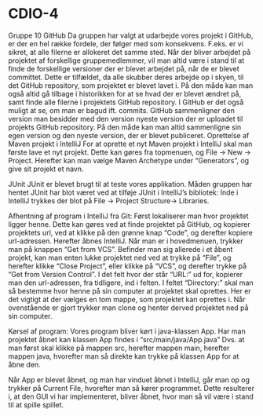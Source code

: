 # CDIO-4
Gruppe 10
GitHub
Da gruppen har valgt at udarbejde vores projekt i GitHub, er der en hel række fordele, der følger med som konsekvens. F.eks. er vi sikret, at alle filerne er allokeret det samme sted. Når der bliver arbejdet på projektet af forskellige gruppemedlemmer, vil man altid være i stand til at finde de forskellige versioner der er blevet arbejdet på, når de er blevet committet. Dette er tilfældet, da alle skubber deres arbejde op i skyen, til det GitHub repository, som projektet er blevet lavet i. På den måde kan man også altid gå tilbage i historikken for at se hvad der er blevet ændret på, samt finde alle filerne i projektets GitHub repository.
I GitHub er det også muligt at se, om man er bagud ift. commits. GitHub sammenligner den version man besidder med den version nyeste version der er uploadet til projekts GitHub repository. På den måde kan man altid sammenligne sin egen version og den nyeste version, der er blevet publiceret.
Oprettelse af Maven projekt i IntelliJ
For at oprette et nyt Maven projekt i IntelliJ skal man første lave et nyt projekt. Dette kan gøres fra topmenuen, og File -> New -> Project. Herefter kan man vælge Maven Archetype under “Generators”, og give sit projekt et navn.


JUnit
JUnit er blevet brugt til at teste vores applikation.
Måden gruppen har hentet JUnit har blot været ved at tilføje JUnit i IntelliJ’s bibliotek:
Inde i IntelliJ trykkes der blot på File -> Project Structure-> Libraries.

Afhentning af program i IntelliJ fra Git:
Først lokaliserer man hvor projektet ligger henne. Dette kan gøres ved at finde projektet på GitHub, og kopierer projektets url, ved at klikke på den grønne knap “Code”, og derefter kopiere url-adressen.
Herefter åbnes IntelliJ. Når man er i hovedmenuen, trykker man på knappen “Get from VCS”. Befinder man sig allerede i et åbent projekt, kan man enten lukke projektet ned ved at trykke på “File”, og herefter klikke “Close Project”, eller klikke på “VCS”, og derefter trykke på “Get from Version Control”.
I det felt hvor der står “URL:” ud for, kopierer man den url-adressen, fra tidligere, ind i felten. I feltet “Directory:” skal man så bestemme hvor henne på sin computer at projektet skal oprettes. Her er det vigtigt at der vælges en tom mappe, som projektet kan oprettes i.
Når ovenstående er gjort trykker man clone og henter derved projektet ned på sin computer.

Kørsel af program:
Vores program bliver kørt i java-klassen App. Har man projektet åbnet kan klassen App findes i “src/main/java/App.java”
Dvs. at man først skal klikke på mappen src, herefter mappen main, herefter mappen java, hvorefter man så direkte kan trykke på klassen App for at åbne den.

Når App er blevet åbnet, og man har vinduet åbnet i IntelliJ, går man op og trykker på Current File, hvorefter man så kører programmet.
Dette resulterer i, at den GUI vi har implementeret, bliver åbnet, hvor man så vil være i stand til at spille spillet.

